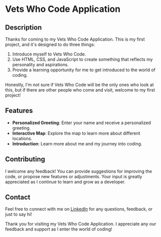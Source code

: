 # Vets Who Code Application

## Description
Thanks for coming to my Vets Who Code Application. This is my first project, and it's designed to do three things:
1. Introduce myself to Vets Who Code.
2. Use HTML, CSS, and JavaScript to create something that reflects my personality and aspirations.
3. Provide a learning opportunity for me to get introduced to the world of coding.

Honestly, I'm not sure if Vets Who Code will be the only ones who look at this, but if there are other people who come and visit, welcome to my first project!

## Features
- **Personalized Greeting**: Enter your name and receive a personalized greeting.
- **Interactive Map**: Explore the map to learn more about different locations.
- **Introduction**: Learn more about me and my journey into coding.

## Contributing
I welcome any feedback! You can provide suggestions for improving the code, or propose new features or adjustments. Your input is greatly appreciated as I continue to learn and grow as a developer.

## Contact
Feel free to connect with me on [LinkedIn](https://www.linkedin.com/in/alex-burhoe) for any questions, feedback, or just to say hi!

Thank you for visiting my Vets Who Code Application. I appreciate any our feedback and support as I enter the world of coding!
